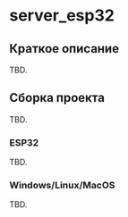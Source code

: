 # server_esp32

## Краткое описание

TBD.

## Сборка проекта

TBD.

### ESP32

TBD.

### Windows/Linux/MacOS

TBD.

